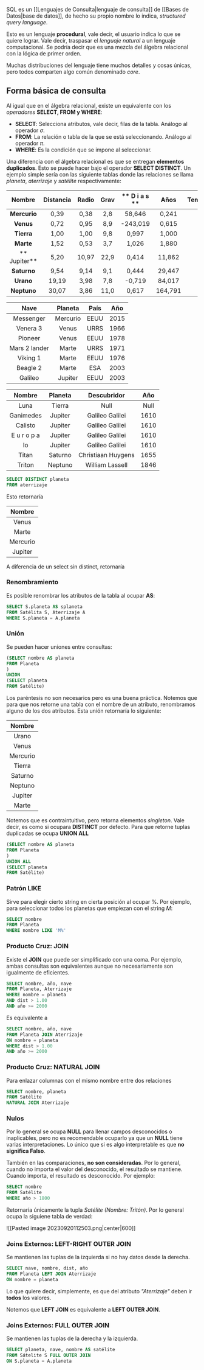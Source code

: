 
SQL es un [[Lenguajes de Consulta|lenguaje de consulta]] de [[Bases de Datos|base de datos]], de hecho su propio nombre lo indica, *structured query language*. 

Esto es un lenguaje **procedural**, vale decir, el usuario indica lo que se quiere lograr. Vale decir, traspasar el *lenguaje natural* a un lenguaje computacional. Se podría decir que es una mezcla del álgebra relacional con la lógica de primer orden.

Muchas distribuciones del lenguaje tiene muchos detalles y cosas únicas, pero todos comparten algo común denominado *core*. 

## Forma básica de consulta 

Al igual que en el álgebra relacional, existe un equivalente con los *operadores* **SELECT, FROM y WHERE**: 

- **SELECT**: Selecciona atributos, vale decir, filas de la tabla. Análogo al operador $\sigma$. 
- **FROM**: La relación o tabla de la que se está seleccionando. Análogo al operador $\pi$. 
- **WHERE**: Es la condición que se impone al seleccionar. 

Una diferencia con el álgebra relacional es que se entregan **elementos duplicados**. Esto se puede hacer bajo el operador **SELECT DISTINCT**.  Un ejemplo simple sería con las siguiente tablas donde las relaciones se llama *planeta*, *aterrizaje* y *satélite* respectivamente:


|   **Nombre**  | **Distancia** | **Radio** | **Grav** | ** D i a s ** | **Años** | **Temperatura** | **Anillo** |
|:-------------:|:-------------:|:---------:|:--------:|:-------------:|:--------:|:---------------:|:----------:|
|  **Mercurio** |      0,39     |    0,38   |    2,8   |     58,646    |   0,241  |       440       |    false   |
|   **Venus**   |      0,72     |    0,95   |    8,9   |    -243,019   |   0,615  |       730       |    false   |
|   **Tierra**  |      1,00     |    1,00   |    9,8   |     0,997     |   1,000  |       288       |    false   |
|   **Marte**   |      1,52     |    0,53   |    3,7   |     1,026     |   1,880  |       186       |    false   |
| **  Jupiter** |      5,20     |   10,97   |   22,9   |     0,414     |  11,862  |       152       |    true    |
|  **Saturno**  |      9,54     |    9,14   |    9,1   |     0,444     |  29,447  |       134       |    true    |
|   **Urano**   |     19,19     |    3,98   |    7,8   |     -0,719    |  84,017  |        76       |    true    |
|  **Neptuno**  |     30,07     |    3,86   |   11,0   |     0,617     |  164,791 |        53       |    true    |

|    **Nave**   | **Planeta** | **País** | **Año** |
|:-------------:|:-----------:|:--------:|:-------:|
|   Messenger   |   Mercurio  |   EEUU   |   2015  |
|    Venera 3   |    Venus    |   URRS   |   1966  |
|    Pioneer    |    Venus    |   EEUU   |   1978  |
| Mars 2 lander |    Marte    |   URRS   |   1971  |
|    Viking 1   |    Marte    |   EEUU   |   1976  |
|    Beagle 2   |    Marte    |    ESA   |   2003  |
|    Galileo    |   Jupiter   |   EEUU   |   2003  |


|  **Nombre**  | **Planeta** |   **Descubridor**  | **Año** |
|:------------:|:-----------:|:------------------:|:-------:|
|     Luna     |    Tierra   |         Null         |    Null   |
|   Ganimedes  |   Jupiter   |   Galileo Galilei  |   1610  |
|    Calisto   |   Jupiter   |   Galileo Galilei  |   1610  |
|  E u r o p a |   Jupiter   |   Galileo Galilei  |   1610  |
|      Io      |   Jupiter   |   Galileo Galilei  |   1610  |
|     Titan    |   Saturno   | Christiaan Huygens |   1655  |
|    Triton    |   Neptuno   |   William Lassell  |   1846  |

```SQL 
SELECT DISTINCT planeta 
FROM aterrizaje 
```

Esto retornaría 

| **Nombre** |
|:----------:|
|    Venus   |
|    Marte   |
|  Mercurio  |
|   Jupiter  |

A diferencia de un select sin distinct, retornaría 

### Renombramiento 

Es posible renombrar los atributos de la tabla al ocupar **AS**: 

```SQL 
SELECT S.planeta AS splaneta 
FROM Satélita S, Aterrizaje A
WHERE S.planeta = A.planeta 
```

### Unión  

Se pueden hacer uniones entre consultas: 

```SQL 
(SELECT nombre AS planeta
FROM Planeta 
)
UNION 
(SELECT planeta
FROM Satélite)
```
Los paréntesis no son necesarios pero es una buena práctica. Notemos que para que nos retorne una tabla con el nombre de un atríbuto, renombramos alguno de los dos atributos. Esta unión retornaría lo siguiente: 

| **Nombre** |
|:----------:|
|    Urano   |
|    Venus   |
|  Mercurio  |
|    Tierra  |
|   Saturno  |
|   Neptuno  |
|   Jupiter  |
|    Marte   |

Notemos que es contraintuitivo, pero retorna elementos *singleton*. Vale decir, es como si ocupara **DISTINCT** por defecto. Para que retorne tuplas duplicadas se ocupa **UNION ALL** 

```SQL 
(SELECT nombre AS planeta
FROM Planeta 
)
UNION ALL 
(SELECT planeta
FROM Satélite)
```

### Patrón LIKE 

Sirve para elegir cierto string en cierta posición al ocupar $\%$. Por ejemplo, para seleccionar todos los planetas que empiezan con el string $M$: 

```SQL 
SELECT nombre
FROM Planeta 
WHERE nombre LIKE 'M%'
```

### Producto Cruz: JOIN 

Existe el **JOIN** que puede ser simplificado con una coma. Por ejemplo, ambas consultas son equivalentes aunque no necesariamente son igualmente de eficientes. 

```SQL 
SELECT nombre, año, nave 
FROM Planeta, Aterrizaje 
WHERE nombre = planeta 
AND dist > 1.00 
AND año >= 2000 
```

Es equivalente a 

```SQL 
SELECT nombre, año, nave
FROM Planeta JOIN Aterrizaje
ON nombre = planeta 
WHERE dist > 1.00 
AND año >= 2000
```
### Producto Cruz: NATURAL JOIN 

Para enlazar columnas con el mismo nombre entre dos relaciones 

```SQL
SELECT nombre, planeta
FROM Satélite 
NATURAL JOIN Aterrizaje
```

### Nulos 

Por lo general se ocupa **NULL** para llenar campos desconocidos o inaplicables, pero no es recomendable ocuparlo ya que un **NULL** tiene varias interpretaciones. Lo único que si es algo interpretable es que **no significa Falso**. 

También en las comparaciones, **no son consideradas**. Por lo general, cuando no importa el valor del desconocido, el resultado se mantiene. Cuando importa, el resultado es desconocido. Por ejemplo: 

```SQL 
SELECT nombre 
FROM Satélite 
WHERE año > 1800
```

Retornaría únicamente la tupla *Satélite (Nombre: Tritón)*. Por lo general ocupa la siguiene tabla de verdad: 

![[Pasted image 20230920112503.png|center|600]]



### Joins Externos: LEFT-RIGHT OUTER JOIN 

Se mantienen las tuplas de la izquierda si no hay datos desde la derecha. 

```SQL 
SELECT nave, nombre, dist, año 
FROM Planeta LEFT JOIN Aterrizaje 
ON nombre = planeta 
```

Lo que quiere decir, simplemente, es que del atributo *"Aterrizaje"* deben ir **todos** los valores. 

Notemos que **LEFT JOIN** es equivalente a **LEFT OUTER JOIN**. 

### Joins Externos: FULL OUTER JOIN 

Se mantienen las tuplas de la derecha y la izquierda. 

```SQL 
SELECT planeta, nave, nombre AS satélite 
FROM Sátelite S FULL OUTER JOIN 
ON S.planeta = A.planeta 
```







